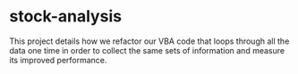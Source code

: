 # stock-analysis
This project details how we refactor our VBA code that loops through all the data one time in order to collect the same sets of information and measure its improved performance.
